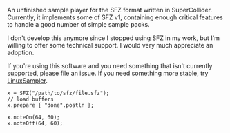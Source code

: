 An unfinished sample player for the SFZ format written in SuperCollider. Currently, it implements some of SFZ v1, containing enough critical features to handle a good number of simple sample packs.

I don't develop this anymore since I stopped using SFZ in my work, but I'm willing to offer some technical support. I would very much appreciate an adoption.

If you're using this software and you need something that isn't currently supported, please file an issue. If you need something more stable, try [LinuxSampler](http://www.linuxsampler.org/).

    x = SFZ("/path/to/sfz/file.sfz");
    // load buffers
    x.prepare { "done".postln };

    x.noteOn(64, 60);
    x.noteOff(64, 60);
